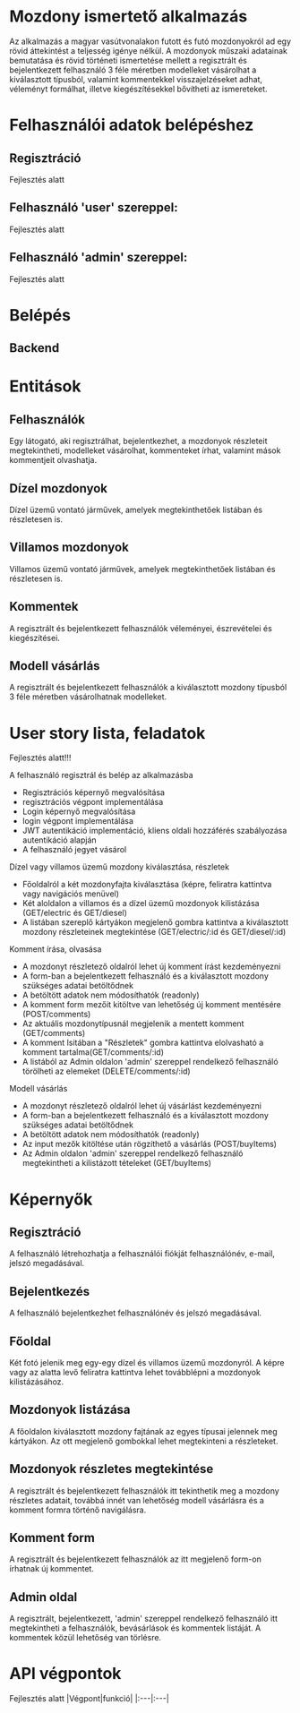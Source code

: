 # Mozdony ismertető alkalmazás
Az alkalmazás a magyar vasútvonalakon futott és futó mozdonyokról ad egy rövid áttekintést a teljesség igénye nélkül. A mozdonyok műszaki adatainak bemutatása és rövid történeti ismertetése mellett a regisztrált és bejelentkezett felhasználó 3 féle méretben modelleket vásárolhat a kiválasztott típusból, valamint kommentekkel visszajelzéseket adhat, véleményt formálhat, illetve kiegészítésekkel bővítheti az ismereteket.

# Felhasználói adatok belépéshez
## Regisztráció
Fejlesztés alatt
<!-- - A felhasználónév csak kis- és nagybetű lehet ékezet nélkül és szám 5-15 karakter hosszúságban
- Email validáció működik
- A jelszó csak kis- és nagybetű lehet ékezet nélkül és szám 4-15 karakter hosszúságban -->

## Felhasználó 'user' szereppel:
Fejlesztés alatt
<!-- - username: Zsolt
- password: teszt -->

## Felhasználó 'admin' szereppel:
Fejlesztés alatt
<!-- - username: YodaOne
- password: teszt -->

# Belépés
## Backend
<!-- cd \Locos-backend\
- npm run docker:build
- npm run docker:run

cd \Locomotives\
- ng s -->

# Entitások
## Felhasználók
Egy látogató, aki regisztrálhat, bejelentkezhet, a mozdonyok részleteit megtekintheti, modelleket vásárolhat, kommenteket írhat, valamint mások kommentjeit olvashatja.

## Dízel mozdonyok
Dízel üzemű vontató járművek, amelyek megtekinthetőek listában és részletesen is.

## Villamos mozdonyok
Villamos üzemű vontató járművek, amelyek megtekinthetőek listában és részletesen is.

## Kommentek
A regisztrált és bejelentkezett felhasználók véleményei, észrevételei és kiegészítései.

## Modell vásárlás
A regisztrált és bejelentkezett felhasználók a kiválasztott mozdony típusból 3 féle méretben vásárolhatnak modelleket.

# User story lista, feladatok

Fejlesztés alatt!!!

A felhasználó regisztrál és belép az alkalmazásba

- Regisztrációs képernyő megvalósítása 
- regisztrációs végpont implementálása 
- Login képernyő megvalósítása 
- login végpont implementálása 
- JWT autentikáció implementáció, kliens oldali hozzáférés szabályozása autentikáció alapján
- A felhasználó jegyet vásárol

Dízel vagy villamos üzemű mozdony kiválasztása, részletek
- Főoldalról a két mozdonyfajta kiválasztása (képre, feliratra kattintva vagy navigációs menüvel)
- Két aloldalon a villamos és a dízel üzemű mozdonyok kilistázása (GET/electric és GET/diesel)
- A listában szereplő kártyákon megjelenő gombra kattintva a kiválasztott mozdony részleteinek megtekintése (GET/electric/:id és GET/diesel/:id)

Komment írása, olvasása
- A mozdonyt részletező oldalról lehet új komment írást kezdeményezni
- A form-ban a bejelentkezett felhasználó és a kiválasztott mozdony szükséges adatai betöltődnek
- A betöltött adatok nem módosíthatók (readonly)
- A komment form mezőit kitöltve van lehetőség új komment mentésére (POST/comments)
- Az aktuális mozdonytípusnál megjelenik a mentett komment (GET/comments)
- A komment lsitában a "Részletek" gombra kattintva elolvasható a komment tartalma(GET/comments/:id)
- A listából az Admin oldalon 'admin' szereppel rendelkező felhasználó törölheti az elemeket (DELETE/comments/:id)

Modell vásárlás
- A mozdonyt részletező oldalról lehet új vásárlást kezdeményezni
- A form-ban a bejelentkezett felhasználó és a kiválasztott mozdony szükséges adatai betöltődnek
- A betöltött adatok nem módosíthatók (readonly)
- Az input mezők kitöltése után rögzíthető a vásárlás (POST/buyItems)
- Az Admin oldalon 'admin' szereppel rendelkező felhasználó megtekintheti a kilistázott tételeket (GET/buyItems)

# Képernyők
## Regisztráció
A felhasználó létrehozhatja a felhasználói fiókját felhasználónév, e-mail, jelszó megadásával.

## Bejelentkezés
A felhasználó bejelentkezhet felhasználónév és jelszó megadásával.

## Főoldal
Két fotó jelenik meg egy-egy dízel és villamos üzemű mozdonyról. A képre vagy az alatta levő feliratra kattintva lehet továbblépni a mozdonyok kilistázásához.

## Mozdonyok listázása
A főoldalon kiválasztott mozdony fajtának az egyes típusai jelennek meg kártyákon. Az ott megjelenő gombokkal lehet megtekinteni a részleteket.

## Mozdonyok részletes megtekintése
A regisztrált és bejelentkezett felhasználók itt tekinthetik meg a mozdony részletes adatait, továbbá innét van lehetőség modell vásárlásra és a komment formra történő navigálásra.

## Komment form
A regisztrált és bejelentkezett felhasználók az itt megjelenő form-on írhatnak új kommentet.

## Admin oldal
A regisztrált, bejelentkezett, 'admin' szereppel rendelkező felhasználó itt megtekintheti a felhasználók, bevásárlások és kommentek listáját. A kommentek közül lehetőség van törlésre.

# API végpontok
Fejlesztés alatt
|Végpont|funkció|
|:---|:---|
<!-- |POST/login|felhasználó bejelentkezés|
|POST/refresh|bejelentkezés fenntartása|
|POST/logout|felhasználó kijelentkezés|
|GET/diesel|dízel mozdonyok kilistázása|
|GET/diesel/:id|egy mozdony típus lekérdezése|
|GET/electric|villamos mozdony kilistázása|
|GET/electric/:id|egy mozdony típus lekérdezése|
|POST/comment|új komment mentése|
|GET/comment|kommentek listázása|
|GET/comment/:id|egy komment megjelenítése|
|DELETE/comment/:id|komment törlése|
|POST/buyItem|vásárlás mentése|
|GET/buyItem|vásárlások lekérdezése|
|POST/user|felhasználók mentése (regisztráció)|
|GET/user|felhasználók listázása| -->
